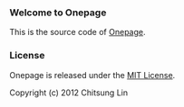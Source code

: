 ### Welcome to Onepage
This is the source code of [Onepage](http://onepage.airfont.com/).

### License
Onepage is released under the [MIT License](http://www.opensource.org/licenses/MIT).

Copyright (c) 2012 Chitsung Lin
